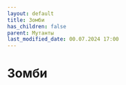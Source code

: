 ```yaml
---
layout: default
title: Зомби
has_children: false
parent: Мутанты
last_modified_date: 00.07.2024 17:00
---
```


# Зомби